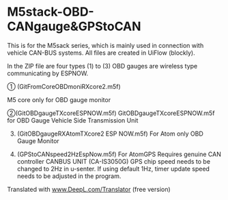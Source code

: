 # M5stack-OBD-CANgauge&GPStoCAN

This is for the M5sack series, which is mainly used in connection with vehicle CAN-BUS systems.
All files are created in UiFlow (blockly).


In the ZIP file are four types
(1) to (3) OBD gauges are wireless type communicating by ESPNOW.

① (GitFromCoreOBDmoniRXcore2.m5f)

M5 core only for OBD gauge monitor

②(GitOBDgaugeTXcoreESPNOW.m5f)
GitOBDgaugeTXcoreESPNOW.m5f for OBD Gauge Vehicle Side Transmission Unit

3) (GitOBDgaugeRXAtomTXcore2 ESP NOW.m5f)
For Atom only OBD Gauge Monitor

4) (GPStoCANspeed2HzEspNow.m5f)
For AtomGPS Requires genuine CAN controller CANBUS UNIT (CA-IS3050G)
GPS chip speed needs to be changed to 2Hz in u-senter. If using default 1Hz, timer update speed needs to be adjusted in the program.

Translated with www.DeepL.com/Translator (free version)
